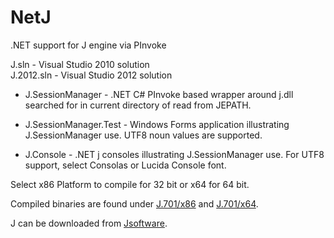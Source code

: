 NetJ
====

.NET support for J engine via PInvoke

J.sln       - Visual Studio 2010 solution   
J.2012.sln  - Visual Studio 2012 solution

  * J.SessionManager - .NET C# PInvoke based wrapper around j.dll searched for in current directory of read from JEPATH.

 * J.SessionManager.Test - Windows Forms application illustrating J.SessionManager use. UTF8 noun values are supported.

 * J.Console - .NET j consoles illustrating J.SessionManager use. For UTF8 support, select Consolas or Lucida Console font. 

Select x86 Platform to compile for 32 bit or x64 for 64 bit.

Compiled binaries are found under [J.701/x86](https://github.com/borota/NetJ/tree/master/J.701/x86) and [J.701/x64](https://github.com/borota/NetJ/tree/master/J.701/x64).

J can be downloaded from [Jsoftware](http://www.jsoftware.com/).
